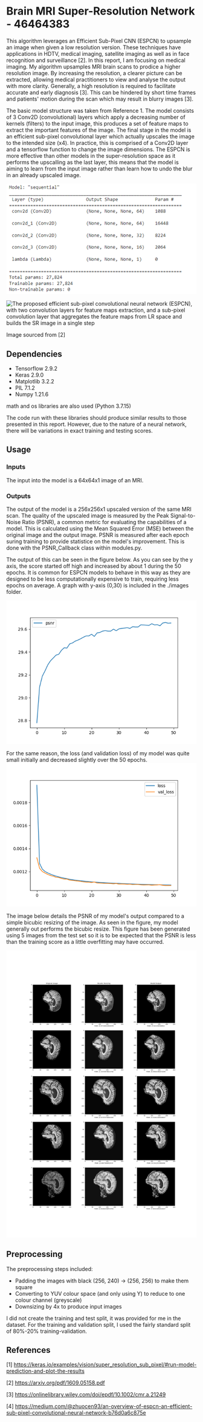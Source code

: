 # Brain MRI Super-Resolution Network - 46464383
This algorithm leverages an Efficient Sub-Pixel CNN (ESPCN) to upsample an image when given a low resolution version. These techniques have applications in HDTV, medical imaging, satellite imaging as well as in face recognition and surveillance [2]. In this report, I am focusing on medical imaging. My algorithm upsamples MRI brain scans to prodice a higher resolution image. By increasing the resolution, a clearer picture can be extracted, allowing medical practitioners to view and analyse the output with more clarity. Generally, a high resolution is required to facilitate accurate and early diagnosis [3]. This can be hindered by short time frames and patients' motion during the scan which may result in blurry images [3].

The basic model structure was taken from Reference 1. The model consists of 3 Conv2D (convolutional) layers which apply a decreasing number of kernels (filters) to the input image, this produces a set of feature maps to extract the important features of the image. The final stage in the model is an efficient sub-pixel convolutional layer which actually upscales the image to the intended size (x4). In practice, this is comprised of a Conv2D layer and a tensorflow function to change the image dimensions. The ESPCN is more effective than other models in the super-resolution space as it performs the upscalling as the last layer, this means that the model is aiming to learn from the input image rather than learn how to undo the blur in an already upscaled image.

![keras output for model.compile()](./images/model_summary.PNG)

![The proposed efficient sub-pixel convolutional neural network (ESPCN), with two convolution layers for feature maps extraction,
and a sub-pixel convolution layer that aggregates the feature maps from LR space and builds the SR image in a single step](./images/Sub-Pixel%20CNN%20Visualisation.PNG)

Image sourced from [2]

## Dependencies
- Tensorflow 2.9.2
- Keras 2.9.0
- Matplotlib 3.2.2
- PIL 7.1.2
- Numpy 1.21.6

math and os libraries are also used (Python 3.7.15)

The code run with these libraries should produce similar results to those presented in this report. However, due to the nature of a neural network, there will be variations in exact training and testing scores.
## Usage
### Inputs
The input into the model is a 64x64x1 image of an MRI.
### Outputs
The output of the model is a 256x256x1 upscaled version of the same MRI scan. The quality of the upscaled image is measured by the Peak Signal-to-Noise Ratio (PSNR), a common metric for evaluating the capabilities of a model. This is calculated using the Mean Squared Error (MSE) between the original image and the output image. PSNR is measured after each epoch suring training to provide statistice on the model's improvement. This is done with the PSNR_Callback class within modules.py.

The output of this can be seen in the figure below. As you can see by the y axis, the score started off high and increased by about 1 during the 50 epochs. It is common for ESPCN models to behave in this way as they are designed to be less computationally expensive to train, requiring less epochs on average. A graph with y-axis (0,30) is included in the ./images folder.

![Graph of the training PSNR for each epoch](./images/training_statistics_psnr.png)

For the same reason, the loss (and validation loss) of my model was quite small initially and decreased slightly over the 50 epochs.
![Graph of the training loss and validation loss](./images/training_statistics_loss.png)

The image below details the PSNR of my model's output compared to a simple bicubic resizing of the image. As seen in the figure, my model generally out performs the bicubic resize. This figure has been generated using 5 images from the test set so it is to be expected that the PSNR is less than the training score as a little overfitting may have occurred.

![Comparison between original image, model outout and bicubic scaling](./images/multi_comp_5.png)

## Preprocessing
The preprocessing steps included:
- Padding the images with black (256, 240) -> (256, 256) to make them square
- Converting to YUV colour space (and only using Y) to reduce to one colour channel (greyscale)
- Downsizing by 4x to produce input images

I did not create the training and test split, it was provided for me in the dataset.
For the training and validation split, I used the fairly standard split of 80%-20% training-validation.

## References
[1] https://keras.io/examples/vision/super_resolution_sub_pixel/#run-model-prediction-and-plot-the-results

[2] https://arxiv.org/pdf/1609.05158.pdf

[3] https://onlinelibrary.wiley.com/doi/epdf/10.1002/cmr.a.21249

[4] https://medium.com/@zhuocen93/an-overview-of-espcn-an-efficient-sub-pixel-convolutional-neural-network-b76d0a6c875e
